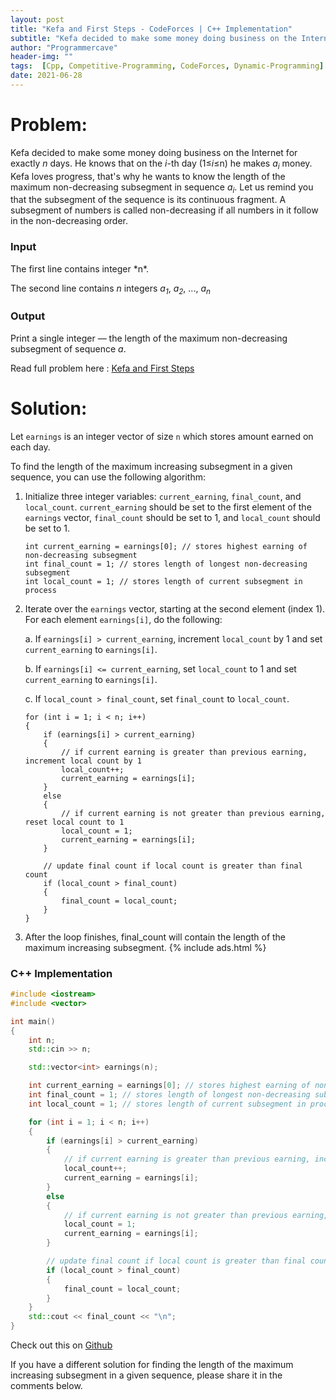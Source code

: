 ```yaml
---
layout: post
title: "Kefa and First Steps - CodeForces | C++ Implementation"
subtitle: "Kefa decided to make some money doing business on the Internet for exactly *n* days. He knows that on the *i*-th day (1≤*i*≤n) he makes *a<sub>i</sub>* money. Kefa loves progress, that's why he wants to know the length of the maximum non-decreasing subsegment in sequence *a<sub>i</sub>*. Let us remind you that the subsegment of the sequence is its continuous fragment. A subsegment of numbers is called non-decreasing if all numbers in it follow in the non-decreasing order."
author: "Programmercave"
header-img: ""
tags:  [Cpp, Competitive-Programming, CodeForces, Dynamic-Programming]
date: 2021-06-28
---
```


<h1>Problem:</h1>

Kefa decided to make some money doing business on the Internet for exactly *n* days. He knows that on the *i*-th day (1≤*i*≤n) he makes *a<sub>i</sub>* money. Kefa loves progress, that's why he wants to know the length of the maximum non-decreasing subsegment in sequence *a<sub>i</sub>*. Let us remind you that the subsegment of the sequence is its continuous fragment. A subsegment of numbers is called non-decreasing if all numbers in it follow in the non-decreasing order.

<h3>Input</h3>
The first line contains integer *n*.

The second line contains *n* integers *a<sub>1</sub>*, *a<sub>2</sub>*, ..., *a<sub>n</sub>*

<h3>Output</h3>

Print a single integer — the length of the maximum non-decreasing subsegment of sequence *a*.

Read full problem here : [Kefa and First Steps](https://codeforces.com/problemset/problem/580/A)

<h1>Solution:</h1>
 
Let `earnings` is an integer vector of size `n` which stores amount earned on each day. 

To find the length of the maximum increasing subsegment in a given sequence, you can use the following algorithm:

1. Initialize three integer variables: `current_earning`, `final_count`, and `local_count`. `current_earning` should be set to the first element of the `earnings` vector, `final_count` should be set to 1, and `local_count` should be set to 1.

	```
	int current_earning = earnings[0]; // stores highest earning of non-decreasing subsegment
	int final_count = 1; // stores length of longest non-decreasing subsegment
	int local_count = 1; // stores length of current subsegment in process
	```

2. Iterate over the `earnings` vector, starting at the second element (index 1). For each element `earnings[i]`, do the following:

	a. If `earnings[i] > current_earning`, increment `local_count` by 1 and set `current_earning` to `earnings[i]`.

	b. If `earnings[i] <= current_earning`, set `local_count` to 1 and set `current_earning` to `earnings[i]`.

	c. If `local_count > final_count`, set `final_count` to `local_count`.

	```
	for (int i = 1; i < n; i++) 
	{
    	if (earnings[i] > current_earning) 
    	{
      		// if current earning is greater than previous earning, increment local count by 1
      		local_count++;
      		current_earning = earnings[i];
    	} 
    	else 
    	{
      		// if current earning is not greater than previous earning, reset local count to 1
      		local_count = 1;
      		current_earning = earnings[i];
    	}

    	// update final count if local count is greater than final count
    	if (local_count > final_count) 
    	{
      		final_count = local_count;
    	}
	}
	```

3. After the loop finishes, final_count will contain the length of the maximum increasing subsegment.
{% include ads.html %}<br/>

<h3>C++ Implementation</h3>

```cpp
#include <iostream>
#include <vector>

int main()
{
	int n;
	std::cin >> n;

	std::vector<int> earnings(n);

	int current_earning = earnings[0]; // stores highest earning of non-decreasing subsegment
 	int final_count = 1; // stores length of longest non-decreasing subsegment
  	int local_count = 1; // stores length of current subsegment in process

	for (int i = 1; i < n; i++) 
	{
    	if (earnings[i] > current_earning) 
    	{
      		// if current earning is greater than previous earning, increment local count by 1
      		local_count++;
      		current_earning = earnings[i];
    	} 
    	else 
    	{
      		// if current earning is not greater than previous earning, reset local count to 1
      		local_count = 1;
      		current_earning = earnings[i];
    	}

    	// update final count if local count is greater than final count
    	if (local_count > final_count) 
    	{
      		final_count = local_count;
    	}
	}
	std::cout << final_count << "\n";
}
```

Check out this on [Github](https://github.com/{{site.github_username}}/Competitive-Programming/edit/master/Codeforces/Kefa_and_first_steps.cpp)

If you have a different solution for finding the length of the maximum increasing subsegment in a given sequence, please share it in the comments below.